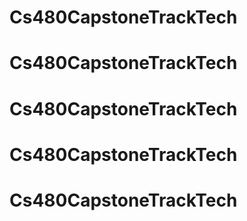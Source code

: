 # Cs480CapstoneTrackTech
# Cs480CapstoneTrackTech
# Cs480CapstoneTrackTech
# Cs480CapstoneTrackTech
# Cs480CapstoneTrackTech
